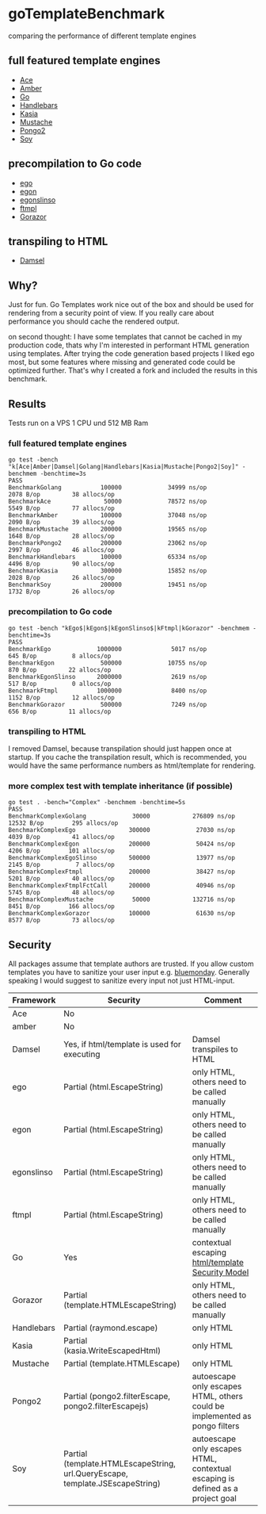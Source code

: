 # goTemplateBenchmark
comparing the performance of different template engines

## full featured template engines
* [Ace](https://github.com/yosssi/ace)
* [Amber](https://github.com/eknkc/amber)
* [Go](https://golang.org/pkg/html/template)
* [Handlebars](https://github.com/aymerick/raymond)
* [Kasia](https://github.com/ziutek/kasia.go)
* [Mustache](https://github.com/hoisie/mustache)
* [Pongo2](https://github.com/flosch/pongo2)
* [Soy](https://github.com/robfig/soy)

## precompilation to Go code
* [ego](https://github.com/benbjohnson/ego)
* [egon](https://github.com/commondream/egon)
* [egonslinso](https://github.com/SlinSo/egon)
* [ftmpl](https://github.com/tkrajina/ftmpl)
* [Gorazor](https://github.com/sipin/gorazor)

## transpiling to HTML
* [Damsel](https://github.com/dskinner/damsel)

## Why?
Just for fun. Go Templates work nice out of the box and should be used for rendering from a security point of view.
If you really care about performance you should cache the rendered output.

on second thought:
I have some templates that cannot be cached in my production code, thats why I'm interested in performant
HTML generation using templates. After trying the code generation based projects I liked ego most, but some
features where missing and generated code could be optimized further. That's why I created a fork
and included the results in this benchmark.

## Results
Tests run on a VPS 1 CPU und 512 MB Ram

### full featured template engines
```
go test -bench "k[Ace|Amber|Damsel|Golang|Handlebars|Kasia|Mustache|Pongo2|Soy]" -benchmem -benchtime=3s
PASS
BenchmarkGolang           100000             34999 ns/op            2078 B/op         38 allocs/op
BenchmarkAce               50000             78572 ns/op            5549 B/op         77 allocs/op
BenchmarkAmber            100000             37048 ns/op            2090 B/op         39 allocs/op
BenchmarkMustache         200000             19565 ns/op            1648 B/op         28 allocs/op
BenchmarkPongo2           200000             23062 ns/op            2997 B/op         46 allocs/op
BenchmarkHandlebars       100000             65334 ns/op            4496 B/op         90 allocs/op
BenchmarkKasia            300000             15852 ns/op            2028 B/op         26 allocs/op
BenchmarkSoy              200000             19451 ns/op            1732 B/op         26 allocs/op
```

### precompilation to Go code
```
go test -bench "kEgo$|kEgon$|kEgonSlinso$|kFtmpl|kGorazor" -benchmem -benchtime=3s
PASS
BenchmarkEgo             1000000              5017 ns/op             645 B/op          8 allocs/op
BenchmarkEgon             500000             10755 ns/op             870 B/op         22 allocs/op
BenchmarkEgonSlinso      2000000              2619 ns/op             517 B/op          0 allocs/op
BenchmarkFtmpl           1000000              8400 ns/op            1152 B/op         12 allocs/op
BenchmarkGorazor          500000              7249 ns/op             656 B/op         11 allocs/op
```

### transpiling to HTML
I removed Damsel, because transpilation should just happen once at startup. If you cache the transpilation result, which is recommended, you would have the same performance numbers as html/template for rendering.

### more complex test with template inheritance (if possible)
```
go test . -bench="Complex" -benchmem -benchtime=5s
PASS
BenchmarkComplexGolang             30000            276809 ns/op           12532 B/op        295 allocs/op
BenchmarkComplexEgo               300000             27030 ns/op            4039 B/op         41 allocs/op
BenchmarkComplexEgon              200000             50424 ns/op            4206 B/op        101 allocs/op
BenchmarkComplexEgoSlinso         500000             13977 ns/op            2145 B/op          7 allocs/op
BenchmarkComplexFtmpl             200000             38427 ns/op            5201 B/op         40 allocs/op
BenchmarkComplexFtmplFctCall      200000             40946 ns/op            5745 B/op         48 allocs/op
BenchmarkComplexMustache           50000            132716 ns/op            8451 B/op        166 allocs/op
BenchmarkComplexGorazor           100000             61630 ns/op            8577 B/op         73 allocs/op
```

## Security
All packages assume that template authors are trusted. If you allow custom templates you have to sanitize your user input e.g. [bluemonday](https://github.com/microcosm-cc/bluemonday). Generally speaking I would suggest to sanitize every input not just HTML-input. 

| Framework | Security | Comment |
| --------- | -------- | ------- |
| Ace | No | |
| amber | No | |
| Damsel | Yes, if html/template is used for executing | Damsel transpiles to HTML |
| ego | Partial (html.EscapeString) | only HTML, others need to be called manually |
| egon | Partial (html.EscapeString) | only HTML, others need to be called manually |
| egonslinso | Partial (html.EscapeString) | only HTML, others need to be called manually |
| ftmpl | Partial (html.EscapeString) | only HTML, others need to be called manually |
| Go | Yes | contextual escaping [html/template Security Model](https://golang.org/pkg/html/template/#hdr-Security_Model) |
| Gorazor | Partial (template.HTMLEscapeString) | only HTML, others need to be called manually |
| Handlebars | Partial (raymond.escape) | only HTML |
| Kasia | Partial (kasia.WriteEscapedHtml) | only HTML |
| Mustache | Partial (template.HTMLEscape) | only HTML |
| Pongo2 | Partial (pongo2.filterEscape, pongo2.filterEscapejs) | autoescape only escapes HTML, others could be implemented as pongo filters |
| Soy | Partial (template.HTMLEscapeString, url.QueryEscape, template.JSEscapeString) | autoescape only escapes HTML, contextual escaping is defined as a project goal |
